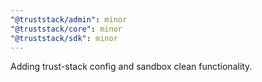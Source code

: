```yaml
---
"@truststack/admin": minor
"@truststack/core": minor
"@truststack/sdk": minor
---
```


Adding trust-stack config and sandbox clean functionality.
